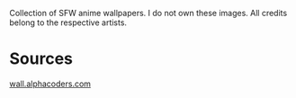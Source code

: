 Collection of SFW anime wallpapers. I do not own these images. All credits belong to the respective artists.
# Sources
[wall.alphacoders.com](https://wall.alphacoders.com)
